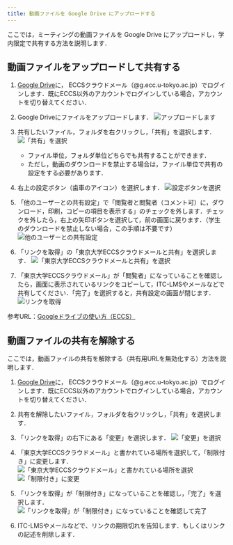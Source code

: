 ```yaml
---
title: 動画ファイルを Google Drive にアップロードする
---
```


ここでは，ミーティングの動画ファイルを Google Drive にアップロードし，学内限定で共有する方法を説明します． 

## 動画ファイルをアップロードして共有する

1. [Google Drive](https://drive.google.com/drive/my-drive)に， ECCSクラウドメール（@g.ecc.u-tokyo.ac.jp）でログインします．既にECCS以外のアカウントでログインしている場合，アカウントを切り替えてください．

2. Google Driveにファイルをアップロードします．
![アップロードします](pic_1.png)

3. 共有したいファイル，フォルダを右クリックし，「共有」を選択します．
![「共有」を選択](pic_2.png)

    * ファイル単位，フォルダ単位どちらでも共有することができます．
    * ただし，動画のダウンロードを禁止する場合は，ファイル単位で共有の設定をする必要があります．

4. 右上の設定ボタン（歯車のアイコン）を選択します．
![設定ボタンを選択](pic_3.png)

5. 「他のユーザーとの共有設定」で「閲覧者と閲覧者（コメント可）に，ダウンロード，印刷，コピーの項目を表示する」のチェックを外します．チェックを外したら，右上の矢印ボタンを選択して，前の画面に戻ります．（学生のダウンロードを禁止しない場合，この手順は不要です）
![他のユーザーとの共有設定](pic_4.png)

5. 「リンクを取得」の「東京大学ECCSクラウドメールと共有」を選択します．
![「東京大学ECCSクラウドメールと共有」を選択](pic_5.png)

6. 「東京大学ECCSクラウドメール」が「閲覧者」になっていることを確認したら，画面に表示されているリンクをコピーして，ITC-LMSやメールなどで共有してください．「完了」を選択すると，共有設定の画面が閉じます．
![リンクを取得](pic_6.png)

参考URL：[Googleドライブの使い方（ECCS）](https://www.ecc.u-tokyo.ac.jp/announcement/2017/04/27_2503.html)

## 動画ファイルの共有を解除する
ここでは，動画ファイルの共有を解除する（共有用URLを無効化する）方法を説明します．

1. [Google Drive](https://drive.google.com/drive/my-drive)に， ECCSクラウドメール（@g.ecc.u-tokyo.ac.jp）でログインします．既にECCS以外のアカウントでログインしている場合，アカウントを切り替えてください．
2. 共有を解除したいファイル，フォルダを右クリックし，「共有」を選択します．
3. 「リンクを取得」の右下にある「変更」を選択します．
![「変更」を選択](pic_7.png)

4. 「東京大学ECCSクラウドメール」と書かれている場所を選択して，「制限付き」に変更します．
![「東京大学ECCSクラウドメール」と書かれている場所を選択](pic_8.png)
![「制限付き」に変更](pic_9.png)

5. 「リンクを取得」が「制限付き」になっていることを確認し，「完了」を選択します．
![「リンクを取得」が「制限付き」になっていることを確認して完了](pic_10.png)

6. ITC-LMSやメールなどで、リンクの期限切れを告知します．もしくはリンクの記述を削除します．
